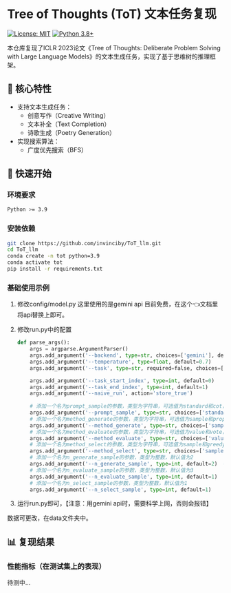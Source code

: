 

# Tree of Thoughts (ToT) 文本任务复现

[![License: MIT](https://img.shields.io/badge/License-MIT-yellow.svg)](https://opensource.org/licenses/MIT)
[![Python 3.8+](https://img.shields.io/badge/Python-3.8%2B-blue.svg)](https://www.python.org/)

本仓库复现了ICLR 2023论文《Tree of Thoughts: Deliberate Problem Solving with Large Language Models》的文本生成任务，实现了基于思维树的推理框架。

## 📌 核心特性
- 支持文本生成任务：
  - 创意写作（Creative Writing）
  - 文本补全（Text Completion）
  - 诗歌生成（Poetry Generation）
- 实现搜索算法：
  - 广度优先搜索（BFS）




## 🚀 快速开始

### 环境要求
```bash
Python >= 3.9
```

### 安装依赖
```bash
git clone https://github.com/invinciby/ToT_llm.git
cd ToT_llm
conda create -n tot python=3.9
conda activate tot
pip install -r requirements.txt
```

### 基础使用示例
1. 修改config/model.py 这里使用的是gemini api 目前免费，在这个👈文档里将api替换上即可。
2. 修改run.py中的配置

    ```python
    def parse_args():
        args = argparse.ArgumentParser()
        args.add_argument('--backend', type=str, choices=['gemini'], default='gemini')
        args.add_argument('--temperature', type=float, default=0.7)
        args.add_argument('--task', type=str, required=false, choices=['game24', 'text'], default='text')

        args.add_argument('--task_start_index', type=int, default=0)
        args.add_argument('--task_end_index', type=int, default=1)
        args.add_argument('--naive_run', action='store_true')
        
        # 添加一个名为prompt_sample的参数，类型为字符串，可选值为standard和cot，默认值为standard
        args.add_argument('--prompt_sample', type=str, choices=['standard', 'cot'],default='standard')  # only used when method_generate = sample, or naive_run
        # 添加一个名为method_generate的参数，类型为字符串，可选值为sample和propose，默认值为sample
        args.add_argument('--method_generate', type=str, choices=['sample', 'propose'], default='sample')
        # 添加一个名为method_evaluate的参数，类型为字符串，可选值为value和vote，默认值为vote
        args.add_argument('--method_evaluate', type=str, choices=['value', 'vote'], default='vote')
        # 添加一个名为method_select的参数，类型为字符串，可选值为sample和greedy，默认值为greedy
        args.add_argument('--method_select', type=str, choices=['sample', 'greedy'], default='greedy')
        # 添加一个名为n_generate_sample的参数，类型为整数，默认值为2
        args.add_argument('--n_generate_sample', type=int, default=2)  # only thing needed if naive_run
        # 添加一个名为n_evaluate_sample的参数，类型为整数，默认值为3
        args.add_argument('--n_evaluate_sample', type=int, default=1)
        # 添加一个名为n_select_sample的参数，类型为整数，默认值为1
        args.add_argument('--n_select_sample', type=int, default=1)
    ```

3. 运行run.py即可，【注意：用gemini api时，需要科学上网，否则会报错】

数据可更改，在data文件夹中。

## 📊 复现结果
### 性能指标（在测试集上的表现）

待测中...



